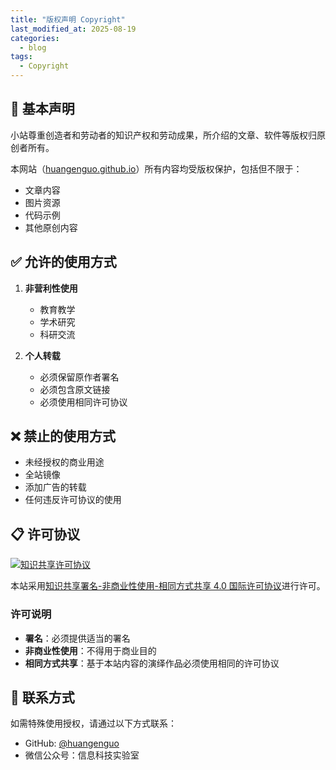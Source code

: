 ```yaml
---
title: "版权声明 Copyright"
last_modified_at: 2025-08-19
categories:
  - blog
tags:
  - Copyright
---
```


## 📜 基本声明

小站尊重创造者和劳动者的知识产权和劳动成果，所介绍的文章、软件等版权归原创者所有。

本网站（[huangenguo.github.io](https://huangenguo.github.io/)）所有内容均受版权保护，包括但不限于：
- 文章内容
- 图片资源
- 代码示例
- 其他原创内容

## ✅ 允许的使用方式

1. **非营利性使用**
   - 教育教学
   - 学术研究
   - 科研交流

2. **个人转载**
   - 必须保留原作者署名
   - 必须包含原文链接
   - 必须使用相同许可协议

## ❌ 禁止的使用方式

- 未经授权的商业用途
- 全站镜像
- 添加广告的转载
- 任何违反许可协议的使用

## 📋 许可协议

<a rel="license" href="https://creativecommons.org/licenses/by-nc-sa/4.0/deed.zh"><img alt="知识共享许可协议" style="border-width:0" src="https://i.creativecommons.org/l/by-nc-sa/4.0/88x31.png" /></a>

本站采用[知识共享署名-非商业性使用-相同方式共享 4.0 国际许可协议](https://creativecommons.org/licenses/by-nc-sa/4.0/deed.zh)进行许可。

### 许可说明

- **署名**：必须提供适当的署名
- **非商业性使用**：不得用于商业目的
- **相同方式共享**：基于本站内容的演绎作品必须使用相同的许可协议

## 📧 联系方式

如需特殊使用授权，请通过以下方式联系：
- GitHub: [@huangenguo](https://github.com/huangenguo)
- 微信公众号：信息科技实验室